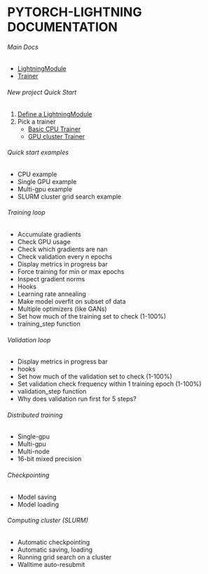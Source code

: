 # PYTORCH-LIGHTNING DOCUMENTATION

###### Main Docs
- [LightningModule](Pytorch-Lightning/LightningModule)  
- [Trainer](Trainer/)  

###### New project Quick Start
1. [Define a LightningModule](https://github.com/williamFalcon/pytorch-lightning/blob/master/examples/new_project_templates/lightning_module_template.py)  
2. Pick a trainer      
    - [Basic CPU Trainer](https://github.com/williamFalcon/pytorch-lightning/blob/master/examples/new_project_templates/trainer_cpu_template.py) 
    - [GPU cluster Trainer](https://github.com/williamFalcon/pytorch-lightning/blob/master/examples/new_project_templates/trainer_gpu_cluster_template.py)

###### Quick start examples 
- CPU example   
- Single GPU example   
- Multi-gpu example 
- SLURM cluster grid search example      

###### Training loop
- Accumulate gradients
- Check GPU usage
- Check which gradients are nan
- Check validation every n epochs
- Display metrics in progress bar
- Force training for min or max epochs
- Inspect gradient norms
- Hooks
- Learning rate annealing
- Make model overfit on subset of data
- Multiple optimizers (like GANs)
- Set how much of the training set to check (1-100%)
- training_step function

###### Validation loop
- Display metrics in progress bar
- hooks
- Set how much of the validation set to check (1-100%)
- Set validation check frequency within 1 training epoch (1-100%)
- validation_step function
- Why does validation run first for 5 steps?

###### Distributed training
- Single-gpu      
- Multi-gpu      
- Multi-node   
- 16-bit mixed precision

###### Checkpointing
- Model saving
- Model loading 

###### Computing cluster (SLURM)
- Automatic checkpointing   
- Automatic saving, loading  
- Running grid search on a cluster 
- Walltime auto-resubmit   
